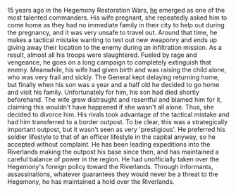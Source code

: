 15 years ago in the Hegemony Restoration Wars, [he](Characters/General) emerged as one of the most talented commanders. His wife pregnant, she repeatedly asked him to come home as they had no immediate family in their city to help out during the pregnancy, and it was very unsafe to travel out. Around that time, he makes a tactical mistake wanting to test out new weaponry and ends up giving away their location to the enemy during an infiltration mission. As a result, almost all his troops were slaughtered. Fueled by rage and vengeance, he goes on a long campaign to completely extinguish that enemy. Meanwhile, his wife had given birth and was raising the child alone, who was very frail and sickly. The General kept delaying returning home, but finally when his son was a year and a half old he decided to go home and visit his family. Unfortunately for him, his son had died shortly beforehand. The wife grew distraught and resentful and blamed him for it, claiming this wouldn't have happened if she wasn't all alone. Thus, she decided to divorce him. His rivals took advantage of the tactical mistake and had him transferred to a border outpost. To be clear, this was a strategically important outpost, but it wasn't seen as very 'prestigious'. He preferred his soldier lifestyle to that of an officer lifestyle in the capital anyway, so he accepted without complaint. He has been leading expeditions into the Riverlands making the outpost his base since then, and has maintained a careful balance of power in the region. He had unofficially taken over the Hegemony's foreign policy toward the Riverlands. Through informants, assassinations, whatever guarantees they would never be a threat to the Hegemony, he has maintained a hold over the Riverlands.